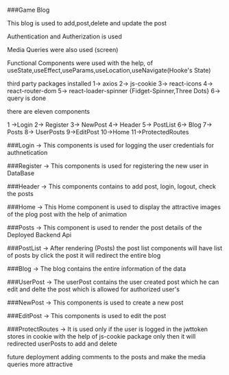 ###Game Blog

This blog is used to add,post,delete and update the post

Authentication and Autherization is used 

Media Queries were also used (screen)

Functional Components were used with the help, of useState,useEffect,useParams,useLocation,useNavigate(Hooke's State)

third party packages installed
1-> axios
2-> js-cookie
3-> react-icons
4-> react-router-dom
5-> react-loader-spinner {Fidget-Spinner,Three Dots}
6-> query is done

there are eleven components 

1 ->Login
2-> Register
3-> NewPost
4-> Header
5-> PostList
6-> Blog
7-> Posts
8-> UserPosts
9->EditPost
10->Home
11->ProtectedRoutes

###Login
-> This components is used for logging the user credentials for authnetication

###Register
-> This components is used for registering the new user in DataBase 

###Header
-> This components contains to add post, login, logout, check the posts

###Home
-> This Home component is used to display the attractive images of the plog post with the help of animation

###Posts
-> This component is used to render the post details of the Deployed Backend Api

###PostList 
-> After rendering (Posts) the post list components will have list of posts by click the post it will redirect the entire blog

###Blog
-> The blog contains the entire information of the data

###UserPost 
-> The userPost contains the user created post which he can edit and delte the post which is allowed for authorized user's

###NewPost 
-> This components is used to create a new post 

###EditPost
-> This components is used to edit the post

###ProtectRoutes 
-> It is used only if the user is logged in the jwttoken stores in cookie with the help of js-cookie package only then it will redirected userPosts to add and delete

future deployment adding comments to the posts and make the media queries more attractive




